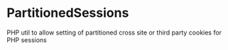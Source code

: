 # PartitionedSessions
PHP util to allow setting of partitioned cross site or third party cookies for PHP sessions
